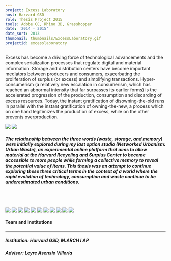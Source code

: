```yaml
---
project: Excess Laboratory
host: Harvard GSD
role: Thesis Project 2015
tools: Adobe CC, Rhino 3D, Grasshopper
date: '2014 - 2015'
date_sort: 2013
thumbnail: thumbnails/ExcessLaboratory.gif
projectid: excesslaboratory
---
```


<!-- Project overview -->
<div class="project">
  Excess has become a driving force of technological advancements and the complex serialization processes that regulate digital and material information. Storage and distribution centers have become important mediators between producers and consumers, exacerbating the proliferation of surplus (or excess) and simplifying transactions. Hyper-consumerism (a relatively new escalation in consumerism, which has reached an abnormal intensity that far surpasses its earlier forms) is the accelerated progression of the production, consumption and discarding of excess resources. Today, the instant gratification of disowning-the-old runs in parallel with the instant gratification of owning-the-new, a process which on one hand legitimizes the production of excess, while on the other prevents overproduction.
</div>

<!-- Section: Sample project -->
<a href="/thumbnails/ExcessLaboratory.gif" target="_blank">![](/thumbnails/ExcessLaboratory.gif)</a>
<a href="/media/16.jpg" target="_blank">![](/media/16.jpg)</a>

  ##### The relationship between the three words (waste, storage, and memory) were initially explored during my last option studio (Networked Urbanism: Urban Waste), an experimental online platform that aims to allow material at the Harvard Recycling and Surplus Center to become accessible to more people while forming a collective memory to reveal the potential value of items. This thesis was an attempt to continue exploring these three critical terms in the context of a world where the rapid evolution of technology, consumption and waste continue to be underestimated urban conditions.

  <br/><br/>

<a href="/media/09.jpg" target="_blank">![](/media/09.jpg)</a>
<a href="/media/01.jpg" target="_blank">![](/media/01.jpg)</a>
<a href="/media/02.jpg" target="_blank">![](/media/02.jpg)</a>
<a href="/media/03.jpg" target="_blank">![](/media/03.jpg)</a>
<a href="/media/04.jpg" target="_blank">![](/media/04.jpg)</a>
<a href="/media/05.jpg" target="_blank">![](/media/05.jpg)</a>
<a href="/media/06.jpg" target="_blank">![](/media/06.jpg)</a>
<a href="/media/12.jpg" target="_blank">![](/media/12.jpg)</a>
<a href="/media/13.jpg" target="_blank">![](/media/13.jpg)</a>
<a href="/media/14.jpg" target="_blank">![](/media/14.jpg)</a>
<a href="/media/15.jpg" target="_blank">![](/media/15.jpg)</a>

<!-- Section: Credits -->
<div class="project-credits">

  #### Team and Institutions
  ---
  ##### Institution: Harvard GSD, M.ARCH I AP
  ##### Advisor: Leyre Asensio Villoria

</div>